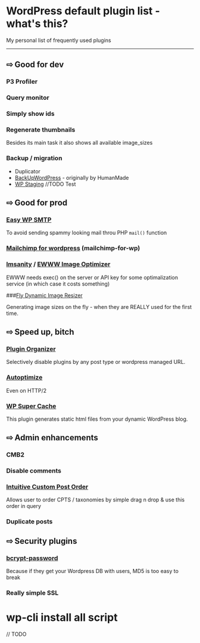 # WordPress default plugin list - what's this?

My personal list of frequently used plugins

---

## **&#8680;** Good for dev

### P3 Profiler

### Query monitor

### Simply show ids

### Regenerate thumbnails

Besides its main task it also shows all available image_sizes

### Backup / migration

* Duplicator
* [BackUpWordPress](https://wordpress.org/plugins/backupwordpress/) - originally by HumanMade
* [WP Staging](https://sk.wordpress.org/plugins/wp-staging/) //TODO Test

## **&#8680;** Good for prod

### [Easy WP SMTP](https://sk.wordpress.org/plugins/easy-wp-smtp/)
To avoid sending spammy looking mail throu PHP `mail()` function

### [Mailchimp for wordpress](https://sk.wordpress.org/plugins/mailchimp-for-wp/) (mailchimp-for-wp)

### [Imsanity](https://sk.wordpress.org/plugins/imsanity/) / [EWWW Image Optimizer](https://wordpress.org/plugins/ewww-image-optimizer/)
EWWW needs exec() on the server or API key for some optimalization service (in which case it costs something)

###[Fly Dynamic Image Resizer](https://wordpress.org/plugins/fly-dynamic-image-resizer/)

Generating image sizes on the fly - when they are REALLY used for the first time.

## **&#8680;** Speed up, bitch

### [Plugin Organizer](https://wordpress.org/plugins/plugin-organizer/)

Selectively disable plugins by any post type or wordpress managed URL.

### [Autoptimize](https://wordpress.org/plugins/autoptimize/)

Even on HTTP/2

### [WP Super Cache](https://wordpress.org/plugins/wp-super-cache/)

This plugin generates static html files from your dynamic WordPress blog.

## **&#8680;** Admin enhancements

### CMB2

### Disable comments

### [Intuitive Custom Post Order](https://sk.wordpress.org/plugins/intuitive-custom-post-order/)

Allows user to order CPTS / taxonomies by simple drag n drop & use this order in query

### Duplicate posts

## **&#8680;** Security plugins

### [bcrypt-password](https://roots.io/plugins/bcrypt-password/)

Because if they get your Wordpress DB with users, MD5 is too easy to break

### Really simple SSL

# wp-cli install all script

// TODO